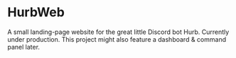 # HurbWeb

A small landing-page website for the great little Discord bot Hurb. Currently under production. This project might also feature a dashboard & command panel later.
